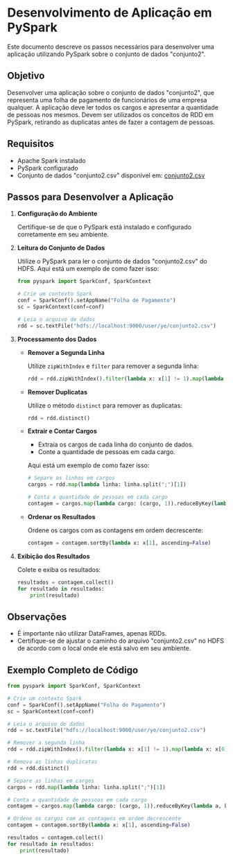 # Desenvolvimento de Aplicação em PySpark

Este documento descreve os passos necessários para desenvolver uma aplicação utilizando PySpark sobre o conjunto de dados "conjunto2".

## Objetivo

Desenvolver uma aplicação sobre o conjunto de dados "conjunto2", que representa uma folha de pagamento de funcionários de uma empresa qualquer. A aplicação deve ler todos os cargos e apresentar a quantidade de pessoas nos mesmos. Devem ser utilizados os conceitos de RDD em PySpark, retirando as duplicatas antes de fazer a contagem de pessoas.

## Requisitos

- Apache Spark instalado
- PySpark configurado
- Conjunto de dados "conjunto2.csv" disponível em: [conjunto2.csv](https://goo.gl/A3MhFS)

## Passos para Desenvolver a Aplicação

1. **Configuração do Ambiente**

    Certifique-se de que o PySpark está instalado e configurado corretamente em seu ambiente.

2. **Leitura do Conjunto de Dados**

    Utilize o PySpark para ler o conjunto de dados "conjunto2.csv" do HDFS. Aqui está um exemplo de como fazer isso:
    ```python
    from pyspark import SparkConf, SparkContext

    # Crie um contexto Spark
    conf = SparkConf().setAppName("Folha de Pagamento")
    sc = SparkContext(conf=conf)

    # Leia o arquivo de dados
    rdd = sc.textFile("hdfs://localhost:9000/user/ye/conjunto2.csv")
    ```

3. **Processamento dos Dados**

    - **Remover a Segunda Linha**

        Utilize `zipWithIndex` e `filter` para remover a segunda linha:
        ```python
        rdd = rdd.zipWithIndex().filter(lambda x: x[1] != 1).map(lambda x: x[0])
        ```

    - **Remover Duplicatas**

        Utilize o método `distinct` para remover as duplicatas:
        ```python
        rdd = rdd.distinct()
        ```

    - **Extrair e Contar Cargos**

        - Extraia os cargos de cada linha do conjunto de dados.
        - Conte a quantidade de pessoas em cada cargo.
        
        Aqui está um exemplo de como fazer isso:
        ```python
        # Separe as linhas em cargos
        cargos = rdd.map(lambda linha: linha.split(";")[1])

        # Conta a quantidade de pessoas em cada cargo
        contagem = cargos.map(lambda cargo: (cargo, 1)).reduceByKey(lambda a, b: a + b)
        ```

    - **Ordenar os Resultados**

        Ordene os cargos com as contagens em ordem decrescente:
        ```python
        contagem = contagem.sortBy(lambda x: x[1], ascending=False)
        ```

4. **Exibição dos Resultados**

    Colete e exiba os resultados:
    ```python
    resultados = contagem.collect()
    for resultado in resultados:
        print(resultado)
    ```

## Observações

- É importante não utilizar DataFrames, apenas RDDs.
- Certifique-se de ajustar o caminho do arquivo "conjunto2.csv" no HDFS de acordo com o local onde ele está salvo em seu ambiente.

## Exemplo Completo de Código

```python
from pyspark import SparkConf, SparkContext

# Crie um contexto Spark
conf = SparkConf().setAppName("Folha de Pagamento")
sc = SparkContext(conf=conf)

# Leia o arquivo de dados
rdd = sc.textFile("hdfs://localhost:9000/user/ye/conjunto2.csv")

# Remover a segunda linha
rdd = rdd.zipWithIndex().filter(lambda x: x[1] != 1).map(lambda x: x[0])

# Remova as linhas duplicatas
rdd = rdd.distinct()

# Separe as linhas em cargos
cargos = rdd.map(lambda linha: linha.split(";")[1])

# Conta a quantidade de pessoas em cada cargo
contagem = cargos.map(lambda cargo: (cargo, 1)).reduceByKey(lambda a, b: a + b)

# Ordene os cargos com as contagens em ordem decrescente
contagem = contagem.sortBy(lambda x: x[1], ascending=False)

resultados = contagem.collect()
for resultado in resultados:
    print(resultado)

